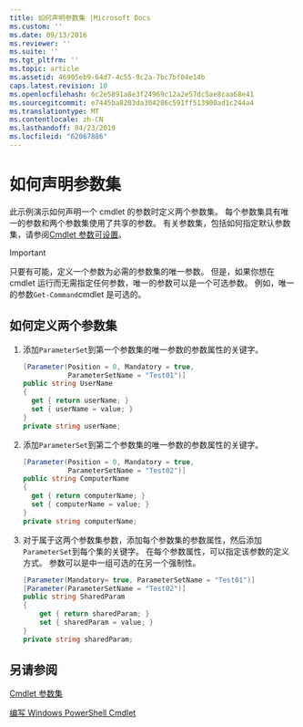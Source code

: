 ```yaml
---
title: 如何声明参数集 |Microsoft Docs
ms.custom: ''
ms.date: 09/13/2016
ms.reviewer: ''
ms.suite: ''
ms.tgt_pltfrm: ''
ms.topic: article
ms.assetid: 46905eb9-64d7-4c55-9c2a-7bc7bf04e14b
caps.latest.revision: 10
ms.openlocfilehash: 6c2e5891a8e3f24969c12a2e57dc5ae8caa68e41
ms.sourcegitcommit: e7445ba8203da304286c591ff513900ad1c244a4
ms.translationtype: MT
ms.contentlocale: zh-CN
ms.lasthandoff: 04/23/2019
ms.locfileid: "62067886"
---
```

# <a name="how-to-declare-parameter-sets"></a>如何声明参数集

此示例演示如何声明一个 cmdlet 的参数时定义两个参数集。 每个参数集具有唯一的参数和两个参数集使用了共享的参数。 有关参数集，包括如何指定默认参数集，请参阅[Cmdlet 参数可设置](./cmdlet-parameter-sets.md)。

> [!IMPORTANT]
> 只要有可能，定义一个参数为必需的参数集的唯一参数。 但是，如果你想在 cmdlet 运行而无需指定任何参数，唯一的参数可以是一个可选参数。 例如，唯一的参数`Get-Command`cmdlet 是可选的。

## <a name="how-to-define-two-parameter-sets"></a>如何定义两个参数集

1. 添加`ParameterSet`到第一个参数集的唯一参数的参数属性的关键字。

   ```csharp
   [Parameter(Position = 0, Mandatory = true,
              ParameterSetName = "Test01")]
   public string UserName
   {
     get { return userName; }
     set { userName = value; }
   }
   private string userName;
   ```

2. 添加`ParameterSet`到第二个参数集的唯一参数的参数属性的关键字。

   ```csharp
   [Parameter(Position = 0, Mandatory = true,
              ParameterSetName = "Test02")]
   public string ComputerName
   {
     get { return computerName; }
     set { computerName = value; }
   }
   private string computerName;
   ```

3. 对于属于这两个参数集参数，添加每个参数集的参数属性，然后添加`ParameterSet`到每个集的关键字。 在每个参数属性，可以指定该参数的定义方式。 参数可以是中一组可选的在另一个强制性。

   ```csharp
   [Parameter(Mandatory= true, ParameterSetName = "Test01")]
   [Parameter(ParameterSetName = "Test02")]
   public string SharedParam
   {
       get { return sharedParam; }
       set { sharedParam = value; }
   }
   private string sharedParam;
   ```

## <a name="see-also"></a>另请参阅

[Cmdlet 参数集](./cmdlet-parameter-sets.md)

[编写 Windows PowerShell Cmdlet](./writing-a-windows-powershell-cmdlet.md)
